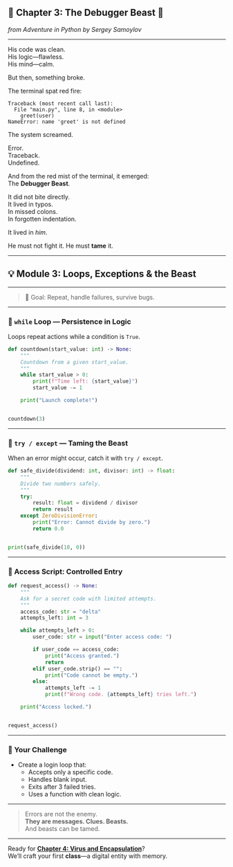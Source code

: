 ## 📖 Chapter 3: The Debugger Beast 🦁

*from Adventure in Python by Sergey Samoylov*

---

His code was clean.  
His logic—flawless.  
His mind—calm.

But then, something broke.

The terminal spat red fire:

```
Traceback (most recent call last):
  File "main.py", line 8, in <module>
    greet(user)
NameError: name 'greet' is not defined
```

The system screamed.

Error.  
Traceback.  
Undefined.

And from the red mist of the terminal, it emerged:  
The **Debugger Beast**.

It did not bite directly.  
It lived in typos.  
In missed colons.  
In forgotten indentation.

It lived in *him*.

He must not fight it. He must **tame** it.

---

## 💡 Module 3: Loops, Exceptions & the Beast

---

> 🎯 Goal: Repeat, handle failures, survive bugs.

---

### 🔹 `while` Loop — Persistence in Logic

Loops repeat actions while a condition is `True`.

```python
def countdown(start_value: int) -> None:
    """
    Countdown from a given start_value.
    """
    while start_value > 0:
        print(f"Time left: {start_value}")
        start_value -= 1

    print("Launch complete!")


countdown(3)
```

---

### 🔹 `try / except` — Taming the Beast

When an error might occur, catch it with `try / except`.

```python
def safe_divide(dividend: int, divisor: int) -> float:
    """
    Divide two numbers safely.
    """
    try:
        result: float = dividend / divisor
        return result
    except ZeroDivisionError:
        print("Error: Cannot divide by zero.")
        return 0.0


print(safe_divide(10, 0))
```

---

### 🔹 Access Script: Controlled Entry

```python
def request_access() -> None:
    """
    Ask for a secret code with limited attempts.
    """
    access_code: str = "delta"
    attempts_left: int = 3

    while attempts_left > 0:
        user_code: str = input("Enter access code: ")

        if user_code == access_code:
            print("Access granted.")
            return
        elif user_code.strip() == "":
            print("Code cannot be empty.")
        else:
            attempts_left -= 1
            print(f"Wrong code. {attempts_left} tries left.")

    print("Access locked.")


request_access()
```

---

### 🧠 Your Challenge

- Create a login loop that:
  - Accepts only a specific code.
  - Handles blank input.
  - Exits after 3 failed tries.
  - Uses a function with clean logic.

---

> Errors are not the enemy.  
> **They are messages. Clues. Beasts.**  
> And beasts can be tamed.

---

Ready for [**Chapter 4: Virus and Encapsulation**](Chapter_04.md)?  
We’ll craft your first **class**—a digital entity with memory.
